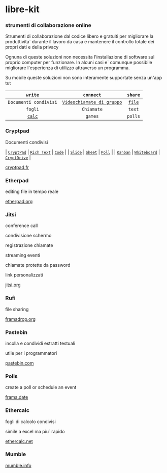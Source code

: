 # libre-kit
### strumenti di collaborazione online

Strumenti di collaborazione dal codice libero e gratuiti per migliorare la produttivita` durante il lavoro da casa e mantenere il controllo totale dei propri dati e della privacy

Ognuna di queste soluzioni non necessita l'installazione di software sul proprio computer per funzionare. In alcuni casi e` comunque possibile migliorare l'esperienza di utilizzo attraverso un programma.

Su mobile queste soluzioni non sono interamente supportate senza un'app tut

| `write`               | `connect`                 | `share` |
| :---:                 | :---:                     | :---:   |
| `Documenti condivisi` | [`Videochiamate di gruppo`](#jitsi) | [`file`](#rufi)  |
| `fogli`               | `Chiamate`                | `text`  |
| [`calc`](#ethercalc)                | `games`                   | `polls` |

### Cryptpad

Documenti condivisi

| [`CryptPad`][cryptpad.fr] | [`Rich Text`][cr-pad] | [`Code`][cr-code] |
| [`Slide`][cr-slide] | [`Sheet`][cr-sheet] | [`Poll`][cr-poll] |
| [`Kanban`][cr-kanban] | [`Whiteboard`][cr-whiteboard] | [`CryptDrive`][cr-drive] |

[cryptpad.fr][cryptpad.fr]

### Etherpad

editing file in tempo reale

[etherpad.org][etherpad.org]

### Jitsi

conference call

condivisione schermo

registrazione chiamate

streaming eventi

chiamate protette da password

link personalizzati

[jitsi.org][jitsi.org]

### Rufi

file sharing

[framadrop.org][framadrop.org]

### Pastebin

incolla e condividi estratti testuali

utile per i programmatori

[pastebin.com][pastebin.com]

### Polls

create a poll or schedule an event

[frama.date][frama.date]

### Ethercalc 

fogli di calcolo condivisi

simile a excel ma piu` rapido

[ethercalc.net][ethercalc.net]

### Mumble

[mumble.info][mumble.info]

[pastebin.com]: <https://pastebin.com/>
[framadrop.org]: <https://framadrop.org/>
[cryptpad.fr]: <https://cryptpad.fr/>
[cr-pad]: <https://cryptpad.fr/pad/>
[cr-code]: <https://cryptpad.fr/code/>
[cr-slide]: <https://cryptpad.fr/slide/>
[cr-sheet]: <https://cryptpad.fr/sheet/>
[cr-poll]: <https://cryptpad.fr/poll/>
[cr-kanban]: https://cryptpad.fr/kanban/>
[cr-whiteboard]: <https://cryptpad.fr/whiteboard/>
[cr-drive]: <https://cryptpad.fr/drive/>

[jitsi.org]: <https://jitsi.org>
[etherpad.org]: <https://etherpad.org/>
[ethercalc.net]: <https://ethercalc.net/>
[frama.date]: <https://frama.date/>
[mumble.info]: <https://www.mumble.info/>
